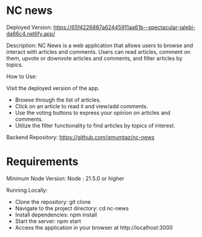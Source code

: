 # NC news
Deployed Version: https://65f4226887a62445911aa61b--spectacular-jalebi-da66c4.netlify.app/

Description:
NC News is a web application that allows users to browse and interact with articles and comments. 
Users can read articles, comment on them, upvote or downvote articles and comments, and filter articles by topics.

How to Use:

Visit the deployed version of the app.
- Browse through the list of articles.
- Click on an article to read it and view/add comments.
- Use the voting buttons to express your opinion on articles and comments.
- Utilize the filter functionality to find articles by topics of interest.


Backend Repository: https://github.com/qmumtaz/nc-news

# Requirements
Minimum Node Version: Node : 21.5.0 or higher

Running Locally:

- Clone the repository: git clone <repo-url>
- Navigate to the project directory: cd nc-news
- Install dependencies: npm install
- Start the server: npm start
- Access the application in your browser at http://localhost:3000